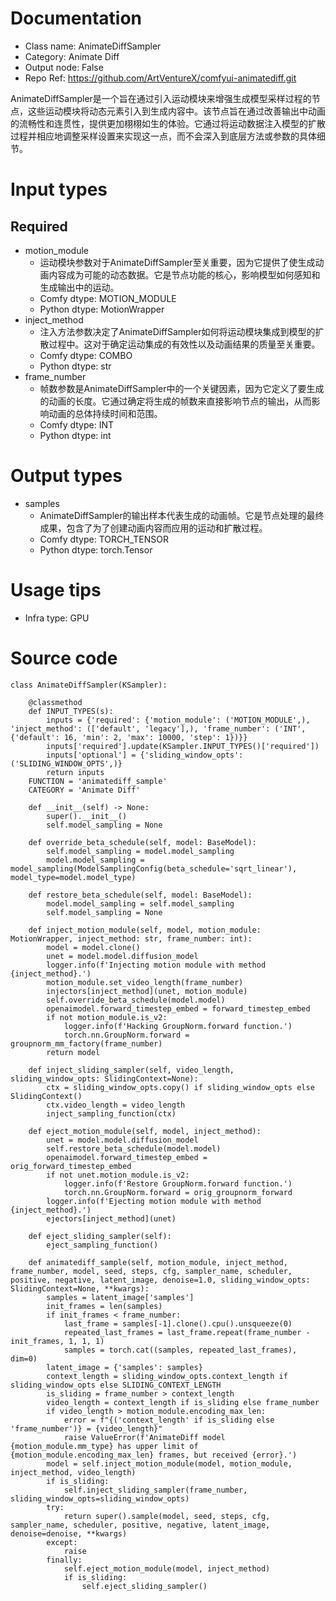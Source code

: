 # Documentation
- Class name: AnimateDiffSampler
- Category: Animate Diff
- Output node: False
- Repo Ref: https://github.com/ArtVentureX/comfyui-animatediff.git

AnimateDiffSampler是一个旨在通过引入运动模块来增强生成模型采样过程的节点，这些运动模块将动态元素引入到生成内容中。该节点旨在通过改善输出中动画的流畅性和连贯性，提供更加栩栩如生的体验。它通过将运动数据注入模型的扩散过程并相应地调整采样设置来实现这一点，而不会深入到底层方法或参数的具体细节。

# Input types
## Required
- motion_module
    - 运动模块参数对于AnimateDiffSampler至关重要，因为它提供了使生成动画内容成为可能的动态数据。它是节点功能的核心，影响模型如何感知和生成输出中的运动。
    - Comfy dtype: MOTION_MODULE
    - Python dtype: MotionWrapper
- inject_method
    - 注入方法参数决定了AnimateDiffSampler如何将运动模块集成到模型的扩散过程中。这对于确定运动集成的有效性以及动画结果的质量至关重要。
    - Comfy dtype: COMBO
    - Python dtype: str
- frame_number
    - 帧数参数是AnimateDiffSampler中的一个关键因素，因为它定义了要生成的动画的长度。它通过确定将生成的帧数来直接影响节点的输出，从而影响动画的总体持续时间和范围。
    - Comfy dtype: INT
    - Python dtype: int

# Output types
- samples
    - AnimateDiffSampler的输出样本代表生成的动画帧。它是节点处理的最终成果，包含了为了创建动画内容而应用的运动和扩散过程。
    - Comfy dtype: TORCH_TENSOR
    - Python dtype: torch.Tensor

# Usage tips
- Infra type: GPU

# Source code
```
class AnimateDiffSampler(KSampler):

    @classmethod
    def INPUT_TYPES(s):
        inputs = {'required': {'motion_module': ('MOTION_MODULE',), 'inject_method': (['default', 'legacy'],), 'frame_number': ('INT', {'default': 16, 'min': 2, 'max': 10000, 'step': 1})}}
        inputs['required'].update(KSampler.INPUT_TYPES()['required'])
        inputs['optional'] = {'sliding_window_opts': ('SLIDING_WINDOW_OPTS',)}
        return inputs
    FUNCTION = 'animatediff_sample'
    CATEGORY = 'Animate Diff'

    def __init__(self) -> None:
        super().__init__()
        self.model_sampling = None

    def override_beta_schedule(self, model: BaseModel):
        self.model_sampling = model.model_sampling
        model.model_sampling = model_sampling(ModelSamplingConfig(beta_schedule='sqrt_linear'), model_type=model.model_type)

    def restore_beta_schedule(self, model: BaseModel):
        model.model_sampling = self.model_sampling
        self.model_sampling = None

    def inject_motion_module(self, model, motion_module: MotionWrapper, inject_method: str, frame_number: int):
        model = model.clone()
        unet = model.model.diffusion_model
        logger.info(f'Injecting motion module with method {inject_method}.')
        motion_module.set_video_length(frame_number)
        injectors[inject_method](unet, motion_module)
        self.override_beta_schedule(model.model)
        openaimodel.forward_timestep_embed = forward_timestep_embed
        if not motion_module.is_v2:
            logger.info(f'Hacking GroupNorm.forward function.')
            torch.nn.GroupNorm.forward = groupnorm_mm_factory(frame_number)
        return model

    def inject_sliding_sampler(self, video_length, sliding_window_opts: SlidingContext=None):
        ctx = sliding_window_opts.copy() if sliding_window_opts else SlidingContext()
        ctx.video_length = video_length
        inject_sampling_function(ctx)

    def eject_motion_module(self, model, inject_method):
        unet = model.model.diffusion_model
        self.restore_beta_schedule(model.model)
        openaimodel.forward_timestep_embed = orig_forward_timestep_embed
        if not unet.motion_module.is_v2:
            logger.info(f'Restore GroupNorm.forward function.')
            torch.nn.GroupNorm.forward = orig_groupnorm_forward
        logger.info(f'Ejecting motion module with method {inject_method}.')
        ejectors[inject_method](unet)

    def eject_sliding_sampler(self):
        eject_sampling_function()

    def animatediff_sample(self, motion_module, inject_method, frame_number, model, seed, steps, cfg, sampler_name, scheduler, positive, negative, latent_image, denoise=1.0, sliding_window_opts: SlidingContext=None, **kwargs):
        samples = latent_image['samples']
        init_frames = len(samples)
        if init_frames < frame_number:
            last_frame = samples[-1].clone().cpu().unsqueeze(0)
            repeated_last_frames = last_frame.repeat(frame_number - init_frames, 1, 1, 1)
            samples = torch.cat((samples, repeated_last_frames), dim=0)
        latent_image = {'samples': samples}
        context_length = sliding_window_opts.context_length if sliding_window_opts else SLIDING_CONTEXT_LENGTH
        is_sliding = frame_number > context_length
        video_length = context_length if is_sliding else frame_number
        if video_length > motion_module.encoding_max_len:
            error = f"{('context_length' if is_sliding else 'frame_number')} = {video_length}"
            raise ValueError(f'AnimateDiff model {motion_module.mm_type} has upper limit of {motion_module.encoding_max_len} frames, but received {error}.')
        model = self.inject_motion_module(model, motion_module, inject_method, video_length)
        if is_sliding:
            self.inject_sliding_sampler(frame_number, sliding_window_opts=sliding_window_opts)
        try:
            return super().sample(model, seed, steps, cfg, sampler_name, scheduler, positive, negative, latent_image, denoise=denoise, **kwargs)
        except:
            raise
        finally:
            self.eject_motion_module(model, inject_method)
            if is_sliding:
                self.eject_sliding_sampler()
```